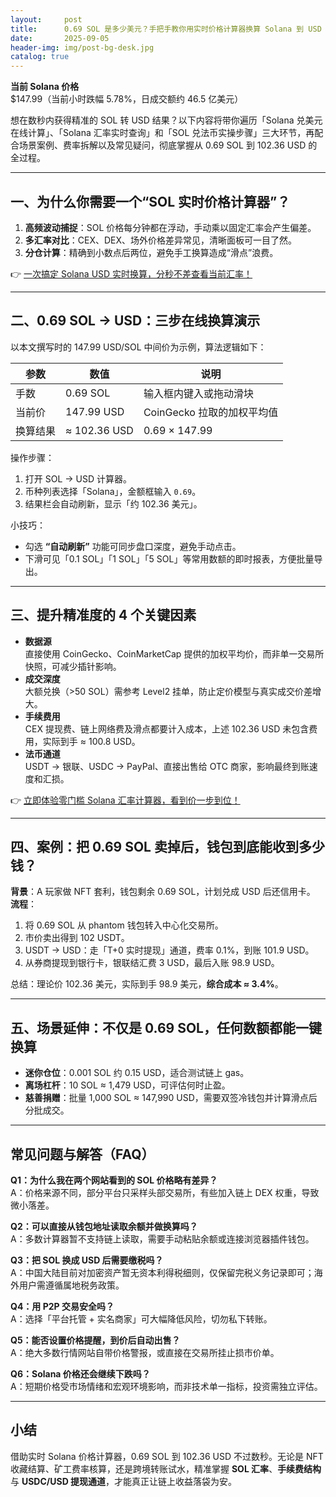 ```yaml
---
layout:     post
title:      0.69 SOL 是多少美元？手把手教你用实时价格计算器换算 Solana 到 USD
date:       2025-09-05
header-img: img/post-bg-desk.jpg
catalog: true
---
```


**当前 Solana 价格**  
$147.99（当前小时跌幅 5.78%，日成交额约 46.5 亿美元）

想在数秒内获得精准的 SOL 转 USD 结果？以下内容将带你遍历「Solana 兑美元在线计算」、「Solana 汇率实时查询」和「SOL 兑法币实操步骤」三大环节，再配合场景案例、费率拆解以及常见疑问，彻底掌握从 0.69 SOL 到 102.36 USD 的全过程。

---

## 一、为什么你需要一个“SOL 实时价格计算器”？

1. **高频波动捕捉**：SOL 价格每分钟都在浮动，手动乘以固定汇率会产生偏差。  
2. **多汇率对比**：CEX、DEX、场外价格差异常见，清晰面板可一目了然。  
3. **分仓计算**：精确到小数点后两位，避免手工换算造成“滑点”浪费。

👉 [一次搞定 Solana USD 实时换算，分秒不差查看当前汇率！](https://okxdog.com/)  

---

## 二、0.69 SOL → USD：三步在线换算演示

以本文撰写时的 147.99 USD/SOL 中间价为示例，算法逻辑如下：

| 参数 | 数值 | 说明 |
|---|---|---|
| 手数 | 0.69 SOL | 输入框内键入或拖动滑块 |
| 当前价 | 147.99 USD | CoinGecko 拉取的加权平均值 |
| 换算结果 | ≈ 102.36 USD | 0.69 × 147.99 |

操作步骤：

1. 打开 SOL → USD 计算器。  
2. 币种列表选择「Solana」，金额框输入 `0.69`。  
3. 结果栏会自动刷新，显示「约 102.36 美元」。

小技巧：  
- 勾选 **“自动刷新”** 功能可同步盘口深度，避免手动点击。  
- 下滑可见「0.1 SOL」「1 SOL」「5 SOL」等常用数额的即时报表，方便批量导出。

---

## 三、提升精准度的 4 个关键因素

- **数据源**  
  直接使用 CoinGecko、CoinMarketCap 提供的加权平均价，而非单一交易所快照，可减少插针影响。  
- **成交深度**  
  大额兑换（>50 SOL）需参考 Level2 挂单，防止定价模型与真实成交价差增大。  
- **手续费用**  
  CEX 提现费、链上网络费及滑点都要计入成本，上述 102.36 USD 未包含费用，实际到手 ≈ 100.8 USD。  
- **法币通道**  
  USDT → 银联、USDC → PayPal、直接出售给 OTC 商家，影响最终到账速度和汇损。

👉 [立即体验零门槛 Solana 汇率计算器，看到价一步到位！](https://okxdog.com/)  

---

## 四、案例：把 0.69 SOL 卖掉后，钱包到底能收到多少钱？

**背景**：A 玩家做 NFT 套利，钱包剩余 0.69 SOL，计划兑成 USD 后还信用卡。  
**流程**：

1. 将 0.69 SOL 从 phantom 钱包转入中心化交易所。  
2. 市价卖出得到 102 USDT。  
3. USDT → USD：走「T+0 实时提现」通道，费率 0.1%，到账 101.9 USD。  
4. 从券商提现到银行卡，银联结汇费 3 USD，最后入账 98.9 USD。

总结：理论价 102.36 美元，实际到手 98.9 美元，**综合成本 ≈ 3.4%**。  

---

## 五、场景延伸：不仅是 0.69 SOL，任何数额都能一键换算

- **迷你仓位**：0.001 SOL 约 0.15 USD，适合测试链上 gas。  
- **离场杠杆**：10 SOL ≈ 1,479 USD，可评估何时止盈。  
- **慈善捐赠**：批量 1,000 SOL ≈ 147,990 USD，需要双签冷钱包并计算滑点后分批成交。

---

## 常见问题与解答（FAQ）

**Q1：为什么我在两个网站看到的 SOL 价格略有差异？**  
A：价格来源不同，部分平台只采样头部交易所，有些加入链上 DEX 权重，导致微小落差。  

**Q2：可以直接从钱包地址读取余额并做换算吗？**  
A：多数计算器暂不支持链上读取，需要手动粘贴余额或连接浏览器插件钱包。  

**Q3：把 SOL 换成 USD 后需要缴税吗？**  
A：中国大陆目前对加密资产暂无资本利得税细则，仅保留完税义务记录即可；海外用户需遵循属地税务政策。  

**Q4：用 P2P 交易安全吗？**  
A：选择「平台托管 + 实名商家」可大幅降低风险，切勿私下转账。  

**Q5：能否设置价格提醒，到价后自动出售？**  
A：绝大多数行情网站自带价格警报，或直接在交易所挂止损市价单。  

**Q6：Solana 价格还会继续下跌吗？**  
A：短期价格受市场情绪和宏观环境影响，而非技术单一指标，投资需独立评估。  

---

## 小结

借助实时 Solana 价格计算器，0.69 SOL 到 102.36 USD 不过数秒。无论是 NFT 收藏结算、矿工费率核算，还是跨境转账试水，精准掌握 **SOL 汇率**、**手续费结构** 与 **USDC/USD 提现通道**，才能真正让链上收益落袋为安。
